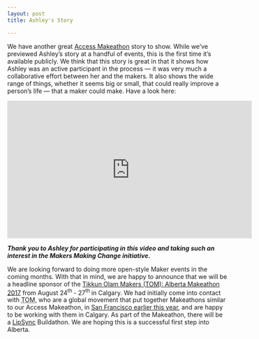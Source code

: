 ```yaml
---
layout: post
title: Ashley's Story

---
```


We have another great <a title="learn more about the Access Makeathon" href="http://www.makersmakingchange.com/accessmakeathonsummary/" target="_blank">Access Makeathon</a> story to show. While we’ve previewed Ashley’s story at a handful of events, this is the first time it’s available publicly. We think that this story is great in that it shows how Ashley was an active participant in the process — it was very much a collaborative effort between her and the makers. It also shows the wide range of things, whether it seems big or small, that could really improve a person’s life — that a maker could make. Have a look here:

<iframe src="https://www.youtube.com/embed/79rLdiqXKTE" height="315" width="560" allowfullscreen="" frameborder="0"></iframe>

<strong><em>Thank you to Ashley for participating in this video and taking such an interest in the Makers Making Change initiative. </em></strong>

We are looking forward to doing more open-style Maker events in the coming months. With that in mind, we are happy to announce that we will be a headline sponsor of the <a title="learn more about the Tikkun Olam Makers (TOM): Alberta Makeathon 2017" href="http://tomglobal.org/makeathons/2017/8/24/tomcalgary-2017" target="_blank">Tikkun Olam Makers (<abbr title="Tikkun Olam Makers">TOM</abbr>): Alberta Makeathon 2017</a> from August 24<sup>th </sup>- 27<sup>th </sup>in Calgary. We had initially come into contact with <abbr title="Tikkun Olam Makers">TOM</abbr>, who are a global movement that put together Makeathons similar to our Access Makeathon, in <a title="read about our time at the Bay Area Maker Faire, where we first met the Tikkun Olam Makers" href="http://www.neilsquire.ca/latest-news/technology-news/lipsync-update-bay-area-maker-faire/" target="_blank">San Francisco earlier this year</a>, and are happy to be working with them in Calgary. As part of the Makeathon, there will be a <a title="learn more about our LipSync project" href="http://www.neilsquire.ca/research-development/projects-activities/lipsync/" target="_blank">LipSync</a> Buildathon. We are hoping this is a successful first step into Alberta.
